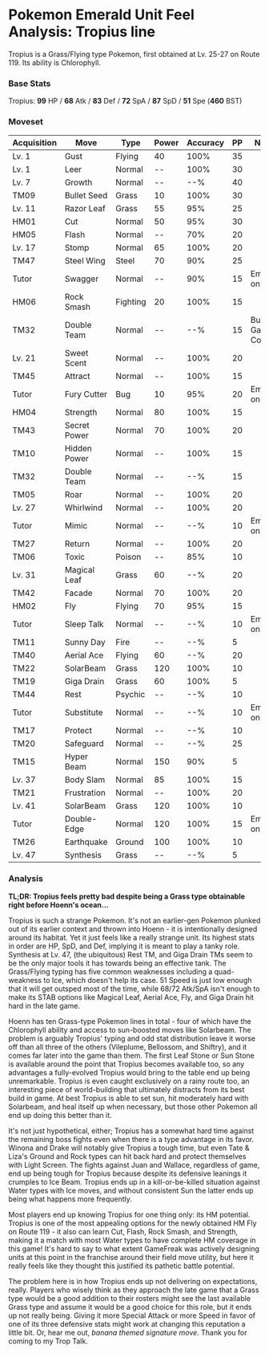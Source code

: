 # Pokemon Emerald Unit Feel Analysis: Tropius line

Tropius is a Grass/Flying type Pokemon, first obtained at Lv. 25-27 on Route 119. Its ability is Chlorophyll.

### Base Stats

Tropius: **99** HP / **68** Atk / **83** Def / **72** SpA / **87** SpD / **51** Spe (**460** BST)

### Moveset

| Acquisition | Move         | Type     | Power | Accuracy | PP | Notes              |
|-------------|--------------|----------|-------|----------|----|--------------------|
| Lv. 1       | Gust         | Flying   | 40    | 100%     | 35 |                    |
| Lv. 1       | Leer         | Normal   | --    | 100%     | 30 |                    |
| Lv. 7       | Growth       | Normal   | --    | --%      | 40 |                    |
| TM09        | Bullet Seed  | Grass    | 10    | 100%     | 30 |                    |
| Lv. 11      | Razor Leaf   | Grass    | 55    | 95%      | 25 |                    |
| HM01        | Cut          | Normal   | 50    | 95%      | 30 |                    |
| HM05        | Flash        | Normal   | --    | 70%      | 20 |                    |
| Lv. 17      | Stomp        | Normal   | 65    | 100%     | 20 |                    |
| TM47        | Steel Wing   | Steel    | 70    | 90%      | 25 |                    |
| Tutor       | Swagger      | Normal   | --    | 90%      | 15 | Emerald only       |
| HM06        | Rock Smash   | Fighting | 20    | 100%     | 15 |                    |
| TM32        | Double Team  | Normal   | --    | --%      | 15 | Buy at Game Corner |
| Lv. 21      | Sweet Scent  | Normal   | --    | 100%     | 20 |                    |
| TM45        | Attract      | Normal   | --    | 100%     | 15 |                    |
| Tutor       | Fury Cutter  | Bug      | 10    | 95%      | 20 | Emerald only       |
| HM04        | Strength     | Normal   | 80    | 100%     | 15 |                    |
| TM43        | Secret Power | Normal   | 70    | 100%     | 20 |                    |
| TM10        | Hidden Power | Normal   | --    | 100%     | 15 |                    |
| TM32        | Double Team  | Normal   | --    | --%      | 15 |                    |
| TM05        | Roar         | Normal   | --    | 100%     | 20 |                    |
| Lv. 27      | Whirlwind    | Normal   | --    | 100%     | 20 |                    |
| Tutor       | Mimic        | Normal   | --    | --%      | 10 | Emerald only       |
| TM27        | Return       | Normal   | --    | 100%     | 20 |                    |
| TM06        | Toxic        | Poison   | --    | 85%      | 10 |                    |
| Lv. 31      | Magical Leaf | Grass    | 60    | --%      | 20 |                    |
| TM42        | Facade       | Normal   | 70    | 100%     | 20 |                    |
| HM02        | Fly          | Flying   | 70    | 95%      | 15 |                    |
| Tutor       | Sleep Talk   | Normal   | --    | --%      | 10 | Emerald only       |
| TM11        | Sunny Day    | Fire     | --    | --%      | 5  |                    |
| TM40        | Aerial Ace   | Flying   | 60    | --%      | 20 |                    |
| TM22        | SolarBeam    | Grass    | 120   | 100%     | 10 |                    |
| TM19        | Giga Drain   | Grass    | 60    | 100%     | 5  |                    |
| TM44        | Rest         | Psychic  | --    | --%      | 10 |                    |
| Tutor       | Substitute   | Normal   | --    | --%      | 10 | Emerald only       |
| TM17        | Protect      | Normal   | --    | --%      | 10 |                    |
| TM20        | Safeguard    | Normal   | --    | --%      | 25 |                    |
| TM15        | Hyper Beam   | Normal   | 150   | 90%      | 5  |                    |
| Lv. 37      | Body Slam    | Normal   | 85    | 100%     | 15 |                    |
| TM21        | Frustration  | Normal   | --    | 100%     | 20 |                    |
| Lv. 41      | SolarBeam    | Grass    | 120   | 100%     | 10 |                    |
| Tutor       | Double-Edge  | Normal   | 120   | 100%     | 15 | Emerald only       |
| TM26        | Earthquake   | Ground   | 100   | 100%     | 10 |                    |
| Lv. 47      | Synthesis    | Grass    | --    | --%      | 5  |                    |

### Analysis

**TL;DR: Tropius feels pretty bad despite being a Grass type obtainable right before Hoenn's ocean...**

Tropius is such a strange Pokemon. It's not an earlier-gen Pokemon plunked out of its earlier context and thrown into Hoenn - it is intentionally designed around its habitat. Yet it just feels like a really strange unit. Its highest stats in order are HP, SpD, and Def, implying it is meant to play a tanky role. Synthesis at Lv. 47, (the ubiquitous) Rest TM, and Giga Drain TMs seem to be the only major tools it has towards being an effective tank. The Grass/Flying typing has five common weaknesses including a quad-weakness to Ice, which doesn't help its case. 51 Speed is just low enough that it will get outsped most of the time, while 68/72 Atk/SpA isn't enough to make its STAB options like Magical Leaf, Aerial Ace, Fly, and Giga Drain hit hard in the late game.

Hoenn has ten Grass-type Pokemon lines in total - four of which have the Chlorophyll ability and access to sun-boosted moves like Solarbeam. The problem is arguably Tropius' typing and odd stat distribution leave it worse off than all three of the others (Vileplume, Bellossom, and Shiftry), and it comes far later into the game than them. The first Leaf Stone or Sun Stone is available around the point that Tropius becomes available too, so any advantages a fully-evolved Tropius would bring to the table end up being unremarkable. Tropius is even caught exclusively on a rainy route too, an interesting piece of world-building that ultimately distracts from its best build in game. At best Tropius is able to set sun, hit moderately hard with Solarbeam, and heal itself up when necessary, but those other Pokemon all end up doing this better than it.

It's not just hypothetical, either; Tropius has a somewhat hard time against the remaining boss fights even when there is a type advantage in its favor. Winona and Drake will notably give Tropius a tough time, but even Tate & Liza's Ground and Rock types can hit back hard and protect themselves with Light Screen. The fights against Juan and Wallace, regardless of game, end up being tough for Tropius because despite its defensive leanings it crumples to Ice Beam. Tropius ends up in a kill-or-be-killed situation against Water types with Ice moves, and without consistent Sun the latter ends up being what happens more frequently. 

Most players end up knowing Tropius for one thing only: its HM potential. Tropius is one of the most appealing options for the newly obtained HM Fly on Route 119 - it also can learn Cut, Flash, Rock Smash, and Strength, making it a match with most Water types to have complete HM coverage in this game! It's hard to say to what extent GameFreak was actively designing units at this point in the franchise around their field move utility, but here it really feels like they thought this justified its pathetic battle potential.

The problem here is in how Tropius ends up not delivering on expectations, really. Players who wisely think as they approach the late game that a Grass type would be a good addition to their rosters might see the last available Grass type and assume it would be a good choice for this role, but it ends up not really being. Giving it more Special Attack or more Speed in favor of one of its three defensive stats might work at changing this reputation a little bit. Or, hear me out, _banana themed signature move_. Thank you for coming to my Trop Talk.